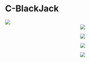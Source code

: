 # C-BlackJack
<img src="https://capsule-render.vercel.app/api?type=waving&color=auto&height=200&section=header&text=C-BlackJack&fontSize=90" />
	<div align="center">
	<img src="https://img.shields.io/badge/C-007396?style=flat&logo=C&logoColor=white" />

</div>

<p align="center">
  <img src="https://github.com/taeksin/C-BlackJack/assets/90402009/1e914c1a-f5f0-4e12-bf62-cd07667d8632">
</p>

<p align="center">
  <img src="https://github.com/taeksin/C-BlackJack/assets/90402009/58c7440e-7eef-4321-9544-7bbe5416bd8b">
</p>

<p align="center">
  <img src="https://github.com/taeksin/C-BlackJack/assets/90402009/39ba27d2-bbcb-4b30-8ef5-9cac8909e3ec">
</p>
